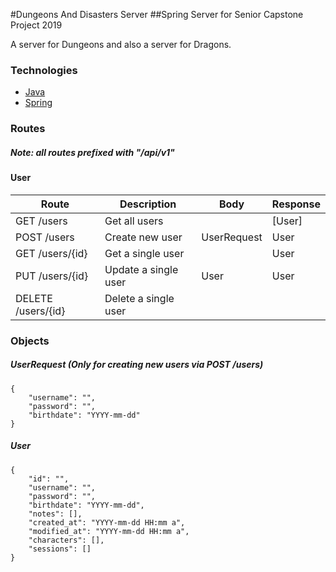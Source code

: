 #Dungeons And Disasters Server
##Spring Server for Senior Capstone Project 2019

A server for Dungeons and also a server for Dragons.

### Technologies
- [Java](https://www.java.com/en/)
- [Spring](https://spring.io)

### Routes

##### Note: all routes prefixed with "/api/v1"

#### User
| Route | Description | Body | Response |
| ------ | ------ | ------ | ------ |
| GET /users | Get all users | | [User] |
| POST /users | Create new user | UserRequest | User |
| GET /users/{id} | Get a single user | | User |
| PUT /users/{id} | Update a single user | User | User |
| DELETE /users/{id} | Delete a single user | | |

### Objects

##### UserRequest (Only for creating new users via POST /users)
```
{
    "username": "",
    "password": "",
    "birthdate": "YYYY-mm-dd"
}
```

##### User
```
{
    "id": "",
    "username": "",
    "password": "",
    "birthdate": "YYYY-mm-dd",
    "notes": [],
    "created_at": "YYYY-mm-dd HH:mm a",
    "modified_at": "YYYY-mm-dd HH:mm a",
    "characters": [],
    "sessions": []
}
```
